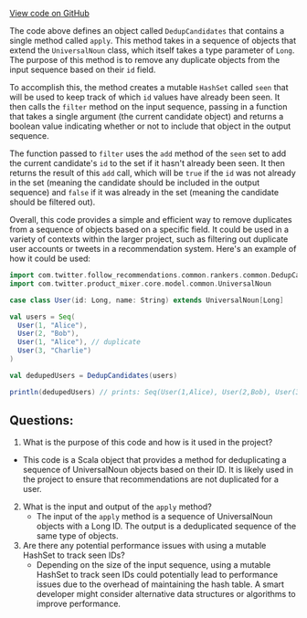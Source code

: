 [View code on GitHub](https://github.com/misbahsy/the-algorithm/follow-recommendations-service/common/src/main/scala/com/twitter/follow_recommendations/common/rankers/common/DedupCandidates.scala)

The code above defines an object called `DedupCandidates` that contains a single method called `apply`. This method takes in a sequence of objects that extend the `UniversalNoun` class, which itself takes a type parameter of `Long`. The purpose of this method is to remove any duplicate objects from the input sequence based on their `id` field.

To accomplish this, the method creates a mutable `HashSet` called `seen` that will be used to keep track of which `id` values have already been seen. It then calls the `filter` method on the input sequence, passing in a function that takes a single argument (the current candidate object) and returns a boolean value indicating whether or not to include that object in the output sequence.

The function passed to `filter` uses the `add` method of the `seen` set to add the current candidate's `id` to the set if it hasn't already been seen. It then returns the result of this `add` call, which will be `true` if the `id` was not already in the set (meaning the candidate should be included in the output sequence) and `false` if it was already in the set (meaning the candidate should be filtered out).

Overall, this code provides a simple and efficient way to remove duplicates from a sequence of objects based on a specific field. It could be used in a variety of contexts within the larger project, such as filtering out duplicate user accounts or tweets in a recommendation system. Here's an example of how it could be used:

```scala
import com.twitter.follow_recommendations.common.rankers.common.DedupCandidates
import com.twitter.product_mixer.core.model.common.UniversalNoun

case class User(id: Long, name: String) extends UniversalNoun[Long]

val users = Seq(
  User(1, "Alice"),
  User(2, "Bob"),
  User(1, "Alice"), // duplicate
  User(3, "Charlie")
)

val dedupedUsers = DedupCandidates(users)

println(dedupedUsers) // prints: Seq(User(1,Alice), User(2,Bob), User(3,Charlie))
```
## Questions: 
 1. What is the purpose of this code and how is it used in the project?
   - This code is a Scala object that provides a method for deduplicating a sequence of UniversalNoun objects based on their ID. It is likely used in the project to ensure that recommendations are not duplicated for a user.
2. What is the input and output of the `apply` method?
   - The input of the `apply` method is a sequence of UniversalNoun objects with a Long ID. The output is a deduplicated sequence of the same type of objects.
3. Are there any potential performance issues with using a mutable HashSet to track seen IDs?
   - Depending on the size of the input sequence, using a mutable HashSet to track seen IDs could potentially lead to performance issues due to the overhead of maintaining the hash table. A smart developer might consider alternative data structures or algorithms to improve performance.
